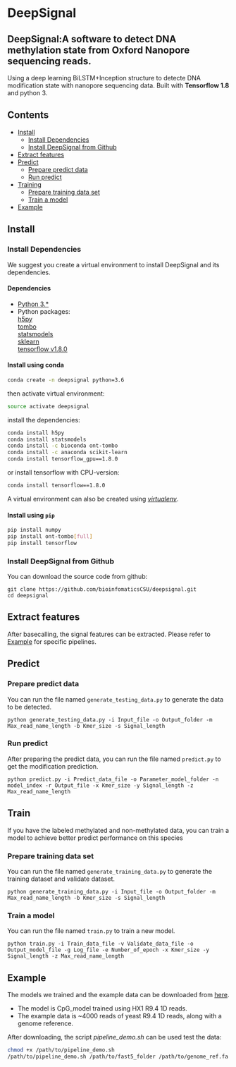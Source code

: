 # DeepSignal
## DeepSignal:A software to detect DNA methylation state from Oxford Nanopore sequencing reads.
Using a deep learning BiLSTM+Inception structure to detecte DNA modification state with nanopore sequencing data.
Built with **Tensorflow 1.8** and python 3.

## Contents

- [Install](#install)
    - [Install Dependencies](#Instal-Dependencies)
    - [Install DeepSignal from Github](#Install-DeepSignal-from-Github)
- [Extract features](#Extract-features)
- [Predict](#predict)
    - [Prepare predict data](#prepare-predict-data)
    - [Run predict](#run-predict)
- [Training](#training)
    - [Prepare training data set](#prepare-training-data-set)
    - [Train a model](#train-a-model)
- [Example](#Example)

## Install
### Install Dependencies
We suggest you create a virtual environment to install DeepSignal and its dependencies.
#### Dependencies
   - [Python 3.*](https://www.python.org/)
   - Python packages:\
       [h5py](https://github.com/h5py/h5py)\
       [tombo](https://github.com/nanoporetech/tombo)\
       [statsmodels](https://github.com/statsmodels/statsmodels/)\
       [sklearn](https://scikit-learn.org/stable/)\
       [tensorflow v1.8.0](https://www.tensorflow.org/)

#### Install using conda
```bash
conda create -n deepsignal python=3.6
```
then activate virtual environment:
```bash
source activate deepsignal
```
install the dependencies:
```bash
conda install h5py
conda install statsmodels
conda install -c bioconda ont-tombo
conda install -c anaconda scikit-learn
conda install tensorflow_gpu==1.8.0
```
or install tensorflow with CPU-version:
```bash
conda install tensorflow==1.8.0
```
A virtual environment can also be created using [*virtualenv*](https://github.com/pypa/virtualenv/).

#### Install using `pip`
```bash
pip install numpy
pip install ont-tombo[full]
pip install tensorflow
```

### Install DeepSignal from Github
You can download the source code from github:
```
git clone https://github.com/bioinfomaticsCSU/deepsignal.git
cd deepsignal
```

## Extract features
After basecalling, the signal features can be extracted. Please refer to [Example](#Example) for specific pipelines.

## Predict
### Prepare predict data
You can run the file named `generate_testing_data.py` to generate the data to be detected.
```
python generate_testing_data.py -i Input_file -o Output_folder -m Max_read_name_length -b Kmer_size -s Signal_length
```
### Run predict
After preparing the predict data, you can run the file named `predict.py` to get the modification prediction.
```
python predict.py -i Predict_data_file -o Parameter_model_folder -n model_index -r Output_file -x Kmer_size -y Signal_length -z Max_read_name_length
```

## Train
If you have the labeled methylated and non-methylated data, you can train a model to achieve better predict performance on this species
### Prepare training data set
You can run the file named `generate_training_data.py` to generate the training dataset and validate dataset.
```
python generate_training_data.py -i Input_file -o Output_folder -m Max_read_name_length -b Kmer_size -s Signal_length
```
### Train a model
You can run the file named `train.py` to train a new model.
```
python train.py -i Train_data_file -v Validate_data_file -o Output_model_file -g Log_file -e Number_of_epoch -x Kmer_size -y Signal_length -z Max_read_name_length
```

## Example
The models we trained and the example data can be downloaded from [here](http://bioinformatics.csu.edu.cn/).

* The model is CpG_model trained using HX1 R9.4 1D reads.
* The example data is ~4000 reads of yeast R9.4 1D reads, along with a genome reference.

After downloading, the script *pipeline_demo.sh* can be used test the data:
```bash
chmod +x /path/to/pipeline_demo.sh
/path/to/pipeline_demo.sh /path/to/fast5_folder /path/to/genome_ref.fa /path/to/model_folder /path/to/output_result

```


